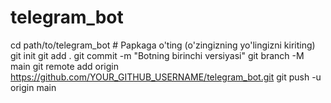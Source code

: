 # telegram_bot
cd path/to/telegram_bot  # Papkaga o'ting (o'zingizning yo'lingizni kiriting) git init git add . git commit -m "Botning birinchi versiyasi" git branch -M main git remote add origin https://github.com/YOUR_GITHUB_USERNAME/telegram_bot.git git push -u origin main
